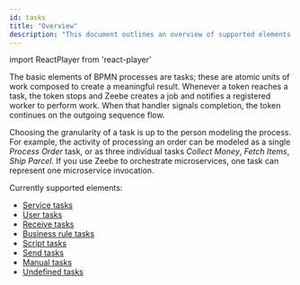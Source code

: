 ```yaml
---
id: tasks
title: "Overview"
description: "This document outlines an overview of supported elements."
---
```


import ReactPlayer from 'react-player'

The basic elements of BPMN processes are tasks; these are atomic units of work composed to create a meaningful result. Whenever a token reaches a task, the token stops and Zeebe creates a job and notifies a registered worker to perform work. When that handler signals completion, the token continues on the outgoing sequence flow.

<center>
<ReactPlayer
playing
loop
playsinline
height="300px"
url={[
{src: '/videos/tasks.mp4', type: 'video/mp4'}
]}
/>
</center>

Choosing the granularity of a task is up to the person modeling the process. For example, the activity of processing an order can be modeled as a single _Process Order_ task, or as three individual tasks _Collect Money_, _Fetch Items_, _Ship Parcel_. If you use Zeebe to orchestrate microservices, one task can represent one microservice invocation.

Currently supported elements:

- [Service tasks](service-tasks/service-tasks.md)
- [User tasks](user-tasks/user-tasks.md)
- [Receive tasks](receive-tasks/receive-tasks.md)
- [Business rule tasks](business-rule-tasks/business-rule-tasks.md)
- [Script tasks](script-tasks/script-tasks.md)
- [Send tasks](send-tasks/send-tasks.md)
- [Manual tasks](manual-tasks/manual-tasks.md)
- [Undefined tasks](undefined-tasks/undefined-tasks.mdx)
